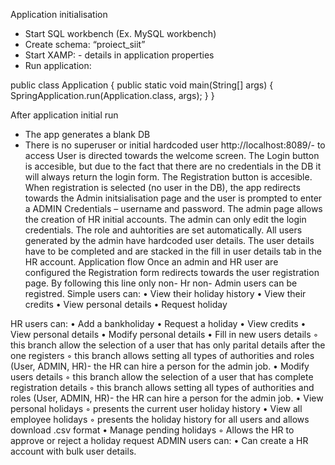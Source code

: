 Application initialisation

- Start SQL workbench (Ex. MySQL workbench)
- Create schema: “proiect_siit”
- Start XAMP: - details in application properties
- Run application:

public class Application {
    public static void main(String[] args) {
        SpringApplication.run(Application.class, args);
    }
}

After application initial run
- The app generates a blank DB
- There is no superuser or initial hardcoded user
http://localhost:8089/- to access
User is directed towards the welcome screen. 
The Login button is accesible, but due to the fact that there are no credentials in the DB it will always return the login form. 
The Registration button is accesible.
When registration is selected (no user in the DB), the app redirects towards the Admin initsialisation page and the user is prompted to enter a ADMIN Credentials – username and password. 
The admin page allows the creation of HR initial accounts. The admin can only edit the login credentials. The role and auhtorities are set automatically. All users generated by the admin have hardcoded user details. The user details have to be completed and are stacked in the fill in user details tab in the HR account. 
Application flow
Once an admin and HR user are configured the Registration form redirects towards the user registration page. By following this line only non- Hr non- Admin users can be registred. 
Simple users can: 
    • View their holiday history
    • View their credits
    • View personal details
    • Request holiday


HR users can:
    • Add a bankholiday
    • Request a holiday
    • View credits
    • View personal details
    • Modify personal details
    • Fill in new users details
        ◦ this branch allow the selection of a user that has only parital details after the one registers
        ◦ this branch allows setting all types of authorities and roles (User, ADMIN, HR)- the HR can hire a person for the admin job. 
    • Modify users details
        ◦ this branch allow the selection of a user that has complete registration details
        ◦ this branch allows setting all types of authorities and roles (User, ADMIN, HR)- the HR can hire a person for the admin job. 
    • View personal holidays
        ◦ presents the current user holiday history 
    • View all employee holidays
        ◦ presents the holiday history for all users and allows download .csv format
    • Manage pending holidays
        ◦ Allows the HR to approve or reject a holiday request
ADMIN users can:
    • Can create a HR account with bulk user details. 
